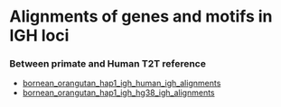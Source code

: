 # Alignments of genes and motifs in IGH loci 
### Between primate and Human T2T reference
* [bornean_orangutan_hap1_igh_human_igh_alignments](bornean_orangutan_hap1_igh_human_igh_alignments.pdf)
* [bornean_orangutan_hap1_igh_hg38_igh_alignments](bornean_orangutan_hap1_igh_hg38_igh_alignments.pdf)
